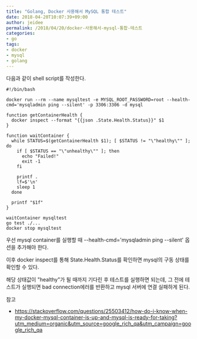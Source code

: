 ```yaml
---
title: "Golang, Docker 사용해서 MySQL 통합 테스트"
date: 2018-04-20T10:07:39+09:00
author: jeidee
permalink: /2018/04/20/docker-사용해서-mysql-통합-테스트
categories:
- go
tags:
- docker
- mysql
- golang
---
```


다음과 같이 shell script를 작성한다.

```
#!/bin/bash

docker run --rm --name mysqltest -e MYSQL_ROOT_PASSWORD=root --health-cmd='mysqladmin ping --silent' -p 3306:3306 -d mysql

function getContainerHealth {
  docker inspect --format "{{json .State.Health.Status}}" $1
}

function waitContainer {
  while STATUS=$(getContainerHealth $1); [ $STATUS != "\"healthy\"" ]; do
    if [ $STATUS == "\"unhealthy\"" ]; then
      echo "Failed!"
      exit -1
    fi

    printf .
    lf=$'\n'
    sleep 1
  done

  printf "$1f"
}

waitContainer mysqltest
go test ./...
docker stop mysqltest
```

우선 mysql container를 실행할 때 --health-cmd='mysqladmin ping --silent' 옵션을 추가해야 한다.

이후 docker inspect를 통해 State.Health.Status를 확인하면 mysql의 구동 상태를 확인할 수 있다.

해당 상태값이 "healthy"가 될 때까지 기다린 후 테스트를 실행하면 되는데,
그 전에 테스트가 실행되면 bad connection에러를 반환하고 mysql 서버에 연결 실패하게 된다.

참고
* https://stackoverflow.com/questions/25503412/how-do-i-know-when-my-docker-mysql-container-is-up-and-mysql-is-ready-for-taking?utm_medium=organic&utm_source=google_rich_qa&utm_campaign=google_rich_qa
